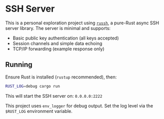 # SSH Server

This is a personal exploration project using
[`russh`](https://github.com/warp-tech/russh), a pure-Rust async SSH server
library. The server is minimal and supports:

- Basic public key authentication (all keys accepted)
- Session channels and simple data echoing
- TCP/IP forwarding (example response only)

## Running

Ensure Rust is installed (`rustup` recommended), then:

```bash
RUST_LOG=debug cargo run
```

This will start the SSH server on:
```0.0.0.0:2222```

This project uses `env_logger` for debug output. Set the log level via the
`$RUST_LOG` environment variable.


